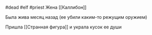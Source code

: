 #dead #elf #priest
Жена [[Каллибон]]

Была жива месяц назад (ее убили каким-то режущим оружием)

Пришла [[Странная фигура]] и украла кусок ее души